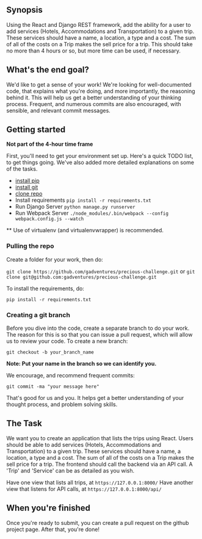 ## Synopsis
Using the React and Django REST framework, add the ability for a user to add services (Hotels, Accommodations and Transportation) to a given trip. These services should have a name, a location, a type and a cost. The sum of all of the costs on a Trip makes the sell price for a trip. This should take no more than 4 hours or so, but more time can be used, if necessary.

## What's the end goal?
We'd like to get a sense of your work! We're looking for well-documented code, that explains what you're doing, and more importantly, the reasoning behind it. This will help us get a better understanding of your thinking process. Frequent, and numerous commits are also encouraged, with sensible, and relevant commit messages.

## Getting started
**Not part of the 4-hour time frame**

First, you'll need to get your environment set up. Here's a quick TODO list, to get things going. We've also added more detailed explanations on some of the tasks.

- [install pip](http://stackoverflow.com/questions/17271319/installing-pip-on-mac-os-x)
- [install git](https://help.github.com/articles/set-up-git/)
- [clone repo](https://github.com/gadventures/precious-challenge/blob/master/README.md#pulling-the-repo)
- Install requirements `pip install -r requirements.txt`
- Run Django Server `python manage.py runserver`
- Run Webpack Server `./node_modules/.bin/webpack --config webpack.config.js --watch`

** Use of virtualenv (and virtualenvwrapper) is recommended.

### Pulling the repo
Create a folder for your work, then do:

`git clone https://github.com/gadventures/precious-challenge.git` or `git clone git@github.com:gadventures/precious-challenge.git`

To install the requirements, do:

`pip install -r requirements.txt`

### Creating a git branch
Before you dive into the code, create a separate branch to do your work. The reason for this is so that you can issue a pull request, which will allow us to review your code. To create a new branch:

`git checkout -b your_branch_name`

**Note: Put your name in the branch so we can identify you.**

We encourage, and recommend frequent commits:

`git commit -ma "your message here"`

That's good for us and you. It helps get a better understanding of your thought process, and problem solving skills.

## The Task
We want you to create an application that lists the trips using React. Users should be able to add services (Hotels, Accommodations and Transportation) to a given trip. These services should have a name, a location, a type and a cost. The sum of all of the costs on a Trip makes the sell price for a trip. The frontend should call the backend via an API call. A 'Trip' and 'Service' can be as detailed as you wish. 

Have one view that lists all trips, at `https://127.0.0.1:8000/`
Have another view that listens for API calls, at `https://127.0.0.1:8000/api/`

## When you're finished
Once you're ready to submit, you can create a pull request on the github project page. After that, you're done!
